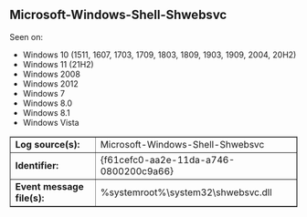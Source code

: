 ## Microsoft-Windows-Shell-Shwebsvc

Seen on:
* Windows 10 (1511, 1607, 1703, 1709, 1803, 1809, 1903, 1909, 2004, 20H2)
* Windows 11 (21H2)
* Windows 2008
* Windows 2012
* Windows 7
* Windows 8.0
* Windows 8.1
* Windows Vista

<table border="1" class="docutils">
  <tbody>
    <tr>
      <td><b>Log source(s):</b></td>
      <td>Microsoft-Windows-Shell-Shwebsvc</td>
    </tr>
    <tr>
      <td><b>Identifier:</b></td>
      <td>{f61cefc0-aa2e-11da-a746-0800200c9a66}</td>
    </tr>
    <tr>
      <td><b>Event message file(s):</b></td>
      <td>%systemroot%\system32\shwebsvc.dll</td>
    </tr>
  </tbody>
</table>

&nbsp;

